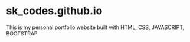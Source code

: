# sk_codes.github.io
This is my personal portfolio website built with HTML, CSS, JAVASCRIPT, BOOTSTRAP
